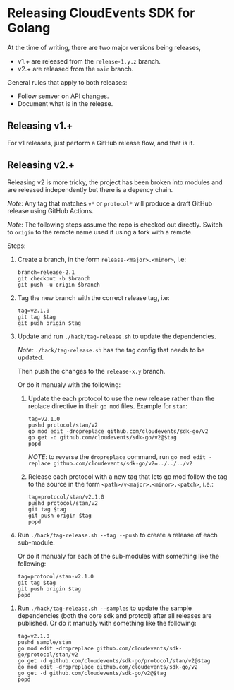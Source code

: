 # Releasing CloudEvents SDK for Golang

At the time of writing, there are two major versions being releases,

- v1.+ are released from the `release-1.y.z` branch.
- v2.+ are released from the `main` branch.

General rules that apply to both releases:

- Follow semver on API changes.
- Document what is in the release.

## Releasing v1.+

For v1 releases, just perform a GitHub release flow, and that is it.

## Releasing v2.+

Releasing v2 is more tricky, the project has been broken into modules and are
released independently but there is a depency chain.

_Note_: Any tag that matches `v*` or `protocol*` will produce a draft GitHub
release using GitHub Actions.

_Note_: The following steps assume the repo is checked out directly. Switch to
`origin` to the remote name used if using a fork with a remote.

Steps:

1. Create a branch, in the form `release-<major>.<minor>`, i.e:

   ```shell
   branch=release-2.1
   git checkout -b $branch
   git push -u origin $branch
   ```

1. Tag the new branch with the correct release tag, i.e:

   ```shell
   tag=v2.1.0
   git tag $tag
   git push origin $tag
   ```

1. Update and run `./hack/tag-release.sh` to update the dependencies.

   _Note:_ `./hack/tag-release.sh` has the tag config that needs to be updated.

   Then push the changes to the `release-x.y` branch.

   Or do it manualy with the following:

   1. Update the each protocol to use the new release rather than the replace
      directive in their `go mod` files. Example for `stan`:

      ```shell
      tag=v2.1.0
      pushd protocol/stan/v2
      go mod edit -dropreplace github.com/cloudevents/sdk-go/v2
      go get -d github.com/cloudevents/sdk-go/v2@$tag
      popd
      ```

      _NOTE_: to reverse the `dropreplace` command, run
      `go mod edit -replace github.com/cloudevents/sdk-go/v2=../../../v2`

   1. Release each protocol with a new tag that lets go mod follow the tag to
      the source in the form `<path>/v<major>.<minor>.<patch>`, i.e.:

      ```shell
      tag=protocol/stan/v2.1.0
      pushd protocol/stan/v2
      git tag $tag
      git push origin $tag
      popd
      ```

1. Run `./hack/tag-release.sh --tag --push` to create a release of each
   sub-module.
   
   Or do it manualy for each of the sub-modules with something like
   the following:

   ```shell
   tag=protocol/stan-v2.1.0
   git tag $tag
   git push origin $tag
   popd
   ```

1) Run `./hack/tag-release.sh --samples` to update the sample dependencies (both
   the core sdk and protcol) after all releases are published. Or do it manualy
   with something like the following:

   ```shell
   tag=v2.1.0
   pushd sample/stan
   go mod edit -dropreplace github.com/cloudevents/sdk-go/protocol/stan/v2
   go get -d github.com/cloudevents/sdk-go/protocol/stan/v2@$tag
   go mod edit -dropreplace github.com/cloudevents/sdk-go/v2
   go get -d github.com/cloudevents/sdk-go/v2@$tag
   popd
   ```
